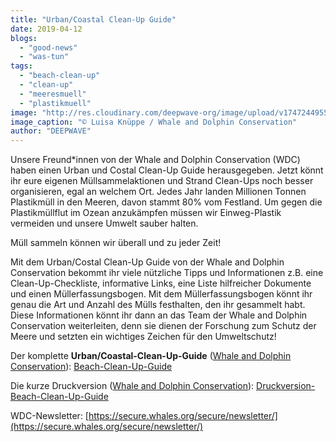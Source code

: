 ```yaml
---
title: "Urban/Coastal Clean-Up Guide"
date: 2019-04-12
blogs: 
  - "good-news"
  - "was-tun"
tags: 
  - "beach-clean-up"
  - "clean-up"
  - "meeresmuell"
  - "plastikmuell"
image: "http://res.cloudinary.com/deepwave-org/image/upload/v1747244955/deepwave.org/Gruppenfoto-Beach-Clean-Up-Sylt_Copyright_Luisa_Knueppe_WDC-scaled.jpg"
image_caption: "© Luisa Knüppe / Whale and Dolphin Conservation"
author: "DEEPWAVE"
---
```


Unsere Freund\*innen von der Whale and Dolphin Conservation (WDC) haben einen Urban und Costal Clean-Up Guide herausgegeben. Jetzt könnt ihr eure eigenen Müllsammelaktionen und Strand Clean-Ups noch besser organisieren, egal an welchem Ort. Jedes Jahr landen Millionen Tonnen Plastikmüll in den Meeren, davon stammt 80% vom Festland. Um gegen die Plastikmüllflut im Ozean anzukämpfen müssen wir Einweg-Plastik vermeiden und unsere Umwelt sauber halten.

Müll sammeln können wir überall und zu jeder Zeit!

Mit dem Urban/Costal Clean-Up Guide von der Whale and Dolphin Conservation bekommt ihr viele nützliche Tipps und Informationen z.B. eine Clean-Up-Checkliste, informative Links, eine Liste hilfreicher Dokumente und einen Müllerfassungsbogen. Mit dem Müllerfassungsbogen könnt ihr genau die Art und Anzahl des Mülls festhalten, den ihr gesammelt habt. Diese Informationen könnt ihr dann an das Team der Whale and Dolphin Conservation weiterleiten, denn sie dienen der Forschung zum Schutz der Meere und setzten ein wichtiges Zeichen für den Umweltschutz!

Der komplette **Urban/Coastal-Clean-Up-Guide** ([Whale and Dolphin Conservation](https://de.whales.org/)): [Beach-Clean-Up-Guide](https://www.deepwave.org/urban-coastal-clean-up-guide/beach-clean-up-guide/)

Die kurze Druckversion ([Whale and Dolphin Conservation](https://de.whales.org/)): [Druckversion-Beach-Clean-Up-Guide](https://www.deepwave.org/urban-coastal-clean-up-guide/druckversion-beach-clean-up-guide/)

WDC-Newsletter: [https://secure.whales.org/secure/newsletter/](https://secure.whales.org/secure/newsletter/)
